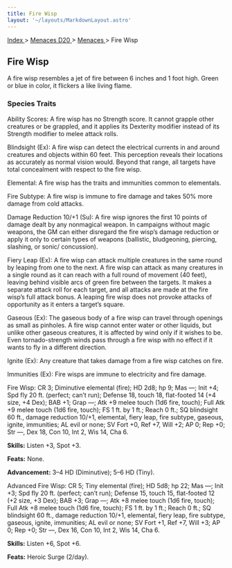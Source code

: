 ```yaml
---
title: Fire Wisp
layout: '~/layouts/MarkdownLayout.astro'
---
```


[ Index ](/) > [ Menaces D20 ](/menaces.d20) > [ Menaces ](/menaces.d20/menaces) > Fire Wisp

##  Fire Wisp

A fire wisp resembles a jet of fire between 6 inches and 1 foot high. Green or
blue in color, it flickers a like living flame.

###  Species Traits

Ability Scores: A fire wisp has no Strength score. It cannot grapple other
creatures or be grappled, and it applies its Dexterity modifier instead of its
Strength modifier to melee attack rolls.

Blindsight (Ex): A fire wisp can detect the electrical currents in and around
creatures and objects within 60 feet. This perception reveals their locations
as accurately as normal vision would. Beyond that range, all targets have
total concealment with respect to the fire wisp.

Elemental: A fire wisp has the traits and immunities common to elementals.

Fire Subtype: A fire wisp is immune to fire damage and takes 50% more damage
from cold attacks.

Damage Reduction 10/+1 (Su): A fire wisp ignores the first 10 points of damage
dealt by any nonmagical weapon. In campaigns without magic weapons, the GM can
either disregard the fire wisp’s damage reduction or apply it only to certain
types of weapons (ballistic, bludgeoning, piercing, slashing, or sonic/
concussion).

Fiery Leap (Ex): A fire wisp can attack multiple creatures in the same round
by leaping from one to the next. A fire wisp can attack as many creatures in a
single round as it can reach with a full round of movement (40 feet), leaving
behind visible arcs of green fire between the targets. It makes a separate
attack roll for each target, and all attacks are made at the fire wisp’s full
attack bonus. A leaping fire wisp does not provoke attacks of opportunity as
it enters a target’s square.

Gaseous (Ex): The gaseous body of a fire wisp can travel through openings as
small as pinholes. A fire wisp cannot enter water or other liquids, but unlike
other gaseous creatures, it is affected by wind only if it wishes to be. Even
tornado-strength winds pass through a fire wisp with no effect if it wants to
fly in a different direction.

Ignite (Ex): Any creature that takes damage from a fire wisp catches on fire.

Immunities (Ex): Fire wisps are immune to electricity and fire damage.

Fire Wisp: CR 3; Diminutive elemental (fire); HD 2d8; hp 9; Mas —; Init +4;
Spd fly 20 ft. (perfect; can’t run); Defense 18, touch 18, flat-footed 14 (+4
size, +4 Dex); BAB +1; Grap —; Atk +9 melee touch (1d6 fire, touch); Full Atk
+9 melee touch (1d6 fire, touch); FS 1 ft. by 1 ft.; Reach 0 ft.; SQ
blindsight 60 ft., damage reduction 10/+1, elemental, fiery leap, fire
subtype, gaseous, ignite, immunities; AL evil or none; SV Fort +0, Ref +7,
Will +2; AP 0; Rep +0; Str —, Dex 18, Con 10, Int 2, Wis 14, Cha 6.

**Skills:** Listen +3, Spot +3.

**Feats:** None.

**Advancement:** 3–4 HD (Diminutive); 5–6 HD (Tiny).

Advanced Fire Wisp: CR 5; Tiny elemental (fire); HD 5d8; hp 22; Mas —; Init
+3; Spd fly 20 ft. (perfect; can’t run); Defense 15, touch 15, flat-footed 12
(+2 size, +3 Dex); BAB +3; Grap —; Atk +8 melee touch (1d6 fire, touch); Full
Atk +8 melee touch (1d6 fire, touch); FS 1 ft. by 1 ft.; Reach 0 ft.; SQ
blindsight 60 ft., damage reduction 10/+1, elemental, fiery leap, fire
subtype, gaseous, ignite, immunities; AL evil or none; SV Fort +1, Ref +7,
Will +3; AP 0; Rep +0; Str —, Dex 16, Con 10, Int 2, Wis 14, Cha 6.

**Skills:** Listen +6, Spot +6.

**Feats:** Heroic Surge (2/day).


